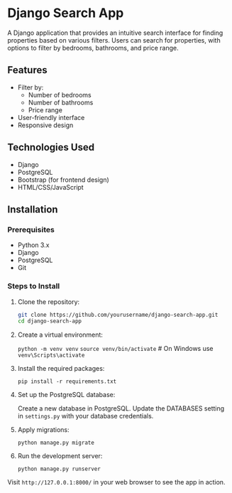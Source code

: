 # Django Search App

A Django application that provides an intuitive search interface for finding properties based on various filters. Users can search for properties, with options to filter by bedrooms, bathrooms, and price range.

## Features

- Filter by:
  - Number of bedrooms
  - Number of bathrooms
  - Price range
- User-friendly interface
- Responsive design

## Technologies Used

- Django
- PostgreSQL
- Bootstrap (for frontend design)
- HTML/CSS/JavaScript

## Installation

### Prerequisites

- Python 3.x
- Django
- PostgreSQL
- Git

### Steps to Install

1. Clone the repository:

   ```bash
   git clone https://github.com/yourusername/django-search-app.git
   cd django-search-app
2. Create a virtual environment:

	`python -m venv venv`
  `source venv/bin/activate`  # On Windows use `venv\Scripts\activate`

3. Install the required packages:

	`pip install -r requirements.txt`

4. Set up the PostgreSQL database:

   Create a new database in PostgreSQL.
   Update the DATABASES setting in `settings.py` with your database credentials.
5. Apply migrations:
   
 	`python manage.py migrate`
 
6. Run the development server:
    
 	`python manage.py runserver`

 
Visit `http://127.0.0.1:8000/` in your web browser to see the app in action.

